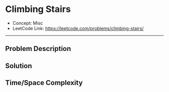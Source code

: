 # Climbing Stairs

- Concept: Misc
- LeetCode Link: https://leetcode.com/problems/climbing-stairs/

---

## Problem Description

## Solution

## Time/Space Complexity

